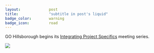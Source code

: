 ```yaml
---
layout:				post
title:				"subtitle in post's liquid"
badge_color:		warning
badge_icon:			road
---
```


GO Hillsborough begins its [Integrating Project Specifics](http://gohillsborough.org/project-specifics/) meeting series.

<img src="{{ site.baseurl }}/images/gohills-logo.jpg" class="img-responsive center-block">